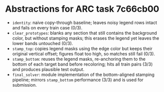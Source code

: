 # Abstractions for ARC task 7c66cb00

- `identity`: naive copy-through baseline; leaves noisy legend rows intact and fails on every train case (0/3).
- `clear_prototypes`: blanks any section that still contains the background color, but without stamping masks; this erases the legend yet leaves the lower bands untouched (0/3).
- `stamp_top`: copies legend masks using the edge color but keeps their original vertical offset; figures float too high, so matches still fail (0/3).
- `stamp_bottom`: reuses the legend masks, re-anchoring them to the bottom of each target band before recoloring; hits all train pairs (3/3) and produces plausible test output.
- `final_solver`: module implementation of the bottom-aligned stamping pipeline; mirrors `stamp_bottom` performance (3/3) and is used for submission.
